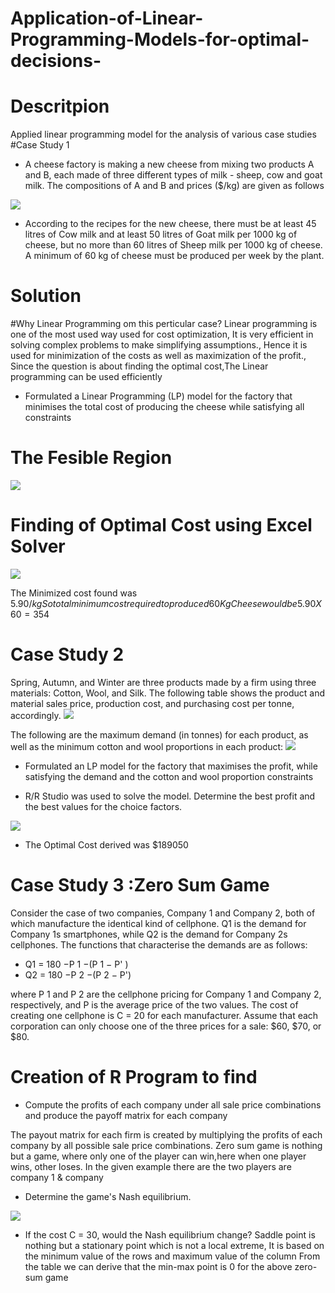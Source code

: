# Application-of-Linear-Programming-Models-for-optimal-decisions-
# Descritpion 
Applied linear programming model for the analysis of various case studies
#Case Study 1 
* A cheese factory is making a new cheese from mixing two products A and B, each made of
 three different types of milk - sheep, cow and goat milk.  The  compositions  of  A  and  B
 and prices ($/kg) are given as follows 
 <img src='https://github.com/Hrishikesh0512/Images/blob/main/7.png'>
 
* According to the recipes for the new cheese, there must be at least 45 litres of Cow milk and at least 50 litres of Goat milk per 1000 kg of cheese, but no more than 60 litres     of Sheep milk per 1000 kg of cheese.
  A minimum of 60 kg of cheese must be produced per week by the plant.
  
 # Solution
 
#Why Linear Programming om this perticular case?
Linear programming is one of the most used way used for cost optimization, It is very efficient in 
solving complex problems to make simplifying assumptions., Hence it is used for minimization of the 
costs as well as maximization of the profit., Since the question is about finding the optimal cost,The 
Linear programming can be used efficiently

 * Formulated a Linear Programming (LP) model for the factory that minimises the total cost of producing the cheese while satisfying all constraints

 # The Fesible Region
  <img src='https://github.com/Hrishikesh0512/Images/blob/main/8.png'>
  
# Finding of Optimal Cost using Excel Solver
<img src='https://github.com/Hrishikesh0512/Images/blob/main/9.png'>

The Minimized cost found was 5.90$/kg So total minimum cost required to produced 60Kg Cheese would be 5.90X60 = 354$

# Case Study 2
Spring, Autumn, and Winter are three products made by a firm using three materials: Cotton, Wool, and Silk. The following table shows the product and material sales price, production cost, and purchasing cost per tonne, accordingly.
<img src='https://github.com/Hrishikesh0512/Images/blob/main/10.png'>

The following are the maximum demand (in tonnes) for each product, as well as the minimum cotton and wool proportions in each product:
<img src='https://github.com/Hrishikesh0512/Images/blob/main/11.png'>  
     
     
   
* Formulated an LP model for the factory that maximises the profit, while satisfying the demand and the cotton and wool proportion constraints
 
* R/R Studio was used to solve the model. Determine the best profit and the best values for the choice factors.
 <img src='https://github.com/Hrishikesh0512/Images/blob/main/13.png'>  
 
* The Optimal Cost derived was $189050
     
     

 # Case Study 3 :Zero Sum Game
 Consider the case of two companies, Company 1 and Company 2, both of which manufacture the identical kind of cellphone. Q1 is the demand for Company 1s smartphones, while Q2 is the demand for Company 2s cellphones. The functions that characterise the demands are as follows:
 
 
* Q1 = 180 −P 1 −(P 1 −  ̄P' ) 
* Q2 = 180 −P 2 −(P 2 −  ̄P')


where P 1 and P 2 are the cellphone pricing for Company 1 and Company 2, respectively, and P is the average price of the two values. The cost of creating one cellphone is C = 20 for each manufacturer. Assume that each corporation can only choose one of the three prices for a sale: $60, $70, or $80.

# Creation of R Program to find
* Compute the profits of each company under all sale price combinations and produce the payoff matrix for each company
 
 The payout matrix for each firm is created by multiplying the profits of each company by all possible sale price combinations.
     Zero sum game is nothing but a game, where only one of the player can win,here when one player 
     wins, other loses. In the given example there are the two players are company 1 & company 
   
 * Determine the game's Nash equilibrium.
  <img src='https://github.com/Hrishikesh0512/Images/blob/main/14.png'> 
      
  * If the cost C = 30, would the Nash equilibrium change?
Saddle point is nothing but a stationary point which is not a local extreme, It is based on the 
minimum value of the rows and maximum value of the column
From the table we can derive that the min-max point is 0 for the above zero-sum game

  
    

     
     
